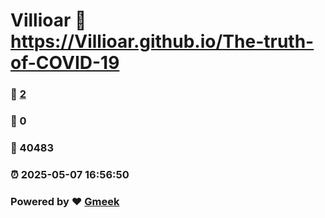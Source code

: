 # Villioar :link: https://Villioar.github.io/The-truth-of-COVID-19 
### :page_facing_up: [2](https://Villioar.github.io/The-truth-of-COVID-19/tag.html) 
### :speech_balloon: 0 
### :hibiscus: 40483 
### :alarm_clock: 2025-05-07 16:56:50 
### Powered by :heart: [Gmeek](https://github.com/Meekdai/Gmeek)
